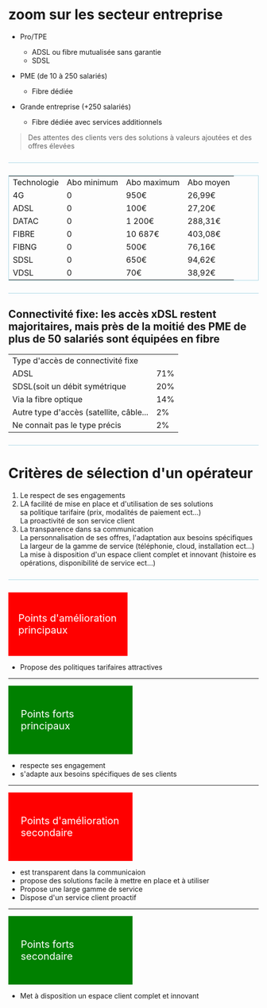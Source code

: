 # zoom sur les secteur entreprise

* Pro/TPE
    * ADSL ou fibre mutualisée sans garantie
    * SDSL

* PME (de 10 à 250 salariés)
    * Fibre dédiée

* Grande entreprise (+250 salariés)
    * Fibre dédiée avec services additionnels

> Des attentes des clients vers des solutions à valeurs ajoutées et des offres élevées

<hr style="background: lightblue; margin: 25px 0;">

<table style="border: 1px solid lightblue">
<tr>
    <td>Technologie</td>
    <td>Abo minimum</td>
    <td>Abo maximum</td>
    <td>Abo moyen</td>
</tr>
<tr>
    <td>4G</td>
    <td>0</td>
    <td>950€</td>
    <td>26,99€</td>
</tr>
<tr>
    <td>ADSL</td>
    <td>0</td>
    <td>100€</td>
    <td>27,20€</td>
</tr>
<tr>
    <td>DATAC</td>
    <td>0</td>
    <td>1 200€</td>
    <td>288,31€</td>
</tr>
<tr>
    <td>FIBRE</td>
    <td>0</td>
    <td>10 687€</td>
    <td>403,08€</td>
</tr>
<tr>
    <td>FIBNG</td>
    <td>0</td>
    <td>500€</td>
    <td>76,16€</td>
</tr>
<tr>
    <td>SDSL</td>
    <td>0</td>
    <td>650€</td>
    <td>94,62€</td>
</tr>
<tr>
    <td>VDSL</td>
    <td>0</td>
    <td>70€</td>
    <td>38,92€</td>
</tr>
</table>

<hr style="background: lightblue; margin: 25px 0">



## Connectivité fixe: les accès xDSL restent majoritaires, mais près de la moitié des PME de plus de 50 salariés sont équipées en fibre


<table>
<tr>
    <td>Type d'accès de connectivité fixe</td>

</tr>
<tr>
    <td>ADSL</td>
    <td>71%</td>
</tr>
<tr>
    <td>SDSL(soit un débit symétrique</td>
    <td>20%</td>
</tr>
<tr>
    <td>Via la fibre optique</td>
    <td>14%</td>
</tr>
<tr>
    <td>Autre type d'accès (satellite, câble...</td>
    <td>2%</td>
</tr>
<tr>
    <td>Ne connait pas le type précis</td>
    <td>2%</td>
</tr>
</table>


<hr style="background: lightblue; margin: 25px 0;">


# Critères de sélection d'un opérateur

1. Le respect de ses engagements
2. LA facilité de mise en place et d'utilisation de ses solutions<br>
sa politique tarifaire (prix, modalités de paiement ect...)<br>
La proactivité de son service client
3. La transparence dans sa communication<br>
La personnalisation de ses offres, l'adaptation aux besoins spécifiques<br>
La largeur de la gamme de service (téléphonie, cloud, installation ect...)<br>
La mise à disposition d'un espace client complet et innovant (histoire es opérations, disponibilité de service ect...)

<hr style="background: lightblue; margin: 25px 0;">

<div style="background: red; color: white; padding: 20px; width: 200px; font-size: 20px">

Points d'amélioration principaux

</div>

* Propose des politiques tarifaires attractives

<hr>

<div style="background: green; color: white; padding: 25px; width: 200px;font-size: 20px">

Points forts principaux

</div>

* respecte ses engagement
* s'adapte aux besoins spécifiques de ses clients

<hr>

<div style="background: red; color: white; padding: 25px; width: 200px;font-size: 20px">

Points d'amélioration secondaire

</div>

* est transparent dans la communicaion
* propose des solutions facile à mettre en place et à utiliser
* Propose une large gamme de service
* Dispose d'un service client proactif

<hr>


<div style="background: green; color: white; padding: 25px; width: 200px;font-size: 20px">

Points forts secondaire

</div>

* Met à disposition un espace client complet et innovant